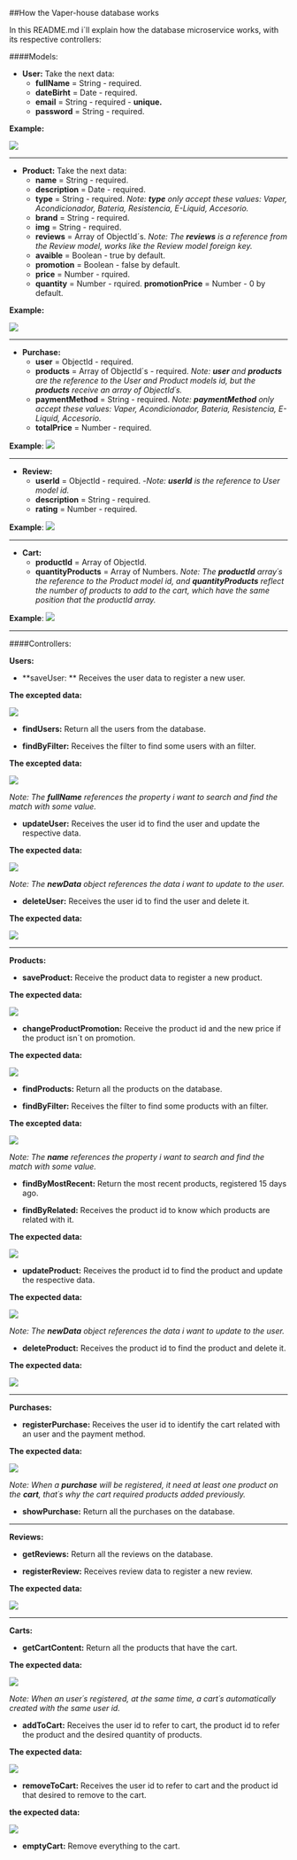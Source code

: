 ##How the Vaper-house database works

In this README.md i´ll explain how the database microservice works, with its respective controllers:

####Models:

- **User:** Take the next data:
	- **fullName** = String - required.
	- **dateBirht** = Date - required.
	- **email** = String - required - **unique.**
	- **password** = String - required.

**Example:**

![](https://i.ibb.co/7JXhkfs/Anotaci-n-2023-05-08-143921.png)

---

- **Product:** Take the next data:
	- **name** = String - required.
	- **description** = Date - required.
	- **type** = String - required.
	*Note: **type** only accept these values: Vaper, Acondicionador, Bateria, Resistencia, E-Liquid, Accesorio.*
	- **brand** = String - required.
	- **img** = String - required.
	- **reviews** = Array of ObjectId´s.
	*Note: The **reviews** is a reference from the Review model, works like the Review model foreign key.*
	- **avaible** = Boolean - true by default.
	- **promotion** = Boolean - false by default.
	- **price** = Number - rquired.
	- **quantity** = Number - rquired.
	**promotionPrice** = Number - 0 by default.

**Example:**

![](https://i.ibb.co/5WxYfY8/product.png)

---

- **Purchase:**
	- **user** = ObjectId - required.
	- **products** = Array of ObjectId´s - required.
	*Note: **user** and **products** are the reference to the User and Product models id, but the **products** receive an array of ObjectId´s.*
	- **paymentMethod** = String - required.
	*Note: **paymentMethod** only accept these values: Vaper, Acondicionador, Bateria, Resistencia, E-Liquid, Accesorio.*
	- **totalPrice** = Number - required.

**Example**:
![](https://i.ibb.co/8by3zPQ/review.png)

---

- **Review:**
	- **userId** = ObjectId - required.
	-*Note: **userId** is the reference to User model id.*
	- **description** = String - required.
	- **rating** = Number - required.

**Example**:
![](https://i.ibb.co/Hq1MXGC/review.png)

---

- **Cart:**
	- **productId** = Array of ObjectId.
	- **quantityProducts** = Array of Numbers.
	*Note: The **productId** array´s the reference to the Product model id,  and **quantityProducts** reflect the number of products to add to the cart, which have the same position that the productId array.*

**Example**:
![](https://i.ibb.co/QrsnrRg/cart.png)

---

####Controllers:

**Users:**

- **saveUser: ** Receives the user data to register a new user.

**The excepted data:**

![](https://i.ibb.co/Y80fKn5/expected-user.png)

- **findUsers:** Return all the users from the database.

- **findByFilter:** Receives the filter to find some users with an filter.

**The excepted data:**

![](https://i.ibb.co/tDdJ6L6/expected-filter.png)

*Note: The **fullName** references the property i want to search and find the match with some value.*

- **updateUser:** Receives the user id to find the user and update the respective data.

**The expected data:**

![](https://i.ibb.co/GC1fwm2/expected-update.png)

*Note: The **newData** object references the data i want to update to the user.*

- **deleteUser:** Receives the user id to find the user and delete it.

**The expected data:**

![](https://i.ibb.co/R7xK55p/expected-user-id.png)

---

**Products:**

- **saveProduct:** Receive the product data to register a new product.

**The expected data:**

![](https://i.ibb.co/0hnGtmp/expected-product.png)

- **changeProductPromotion:** Receive the product id and the new price if the product isn´t on promotion.

**The expected data:**

![](https://i.ibb.co/KDhZ3qM/expected-promotion.png)

- **findProducts:** Return all the products on the database.

- **findByFilter:** Receives the filter to find some products with an filter.

**The excepted data:**

![](https://i.ibb.co/R7Sc6Fc/expected-filter.png)

*Note: The **name** references the property i want to search and find the match with some value.*

- **findByMostRecent:** Return the most recent products, registered 15 days ago.

- **findByRelated:** Receives the product id to know which products are related with it.

**The expected data:**

![](https://i.ibb.co/ZYLQV6x/expected-product-id.png)

- **updateProduct:** Receives the product id to find the product and update the respective data.

**The expected data:**

![](https://i.ibb.co/bQ2hYd8/expected-update.png)

*Note: The **newData** object references the data i want to update to the user.*

- **deleteProduct:** Receives the product id to find the product and delete it.

**The expected data:**

![](https://i.ibb.co/ZYLQV6x/expected-product-id.png)

---

**Purchases:**

- **registerPurchase:** Receives the user id to identify the cart related with an user and the payment method.

**The expected data:**

![](https://i.ibb.co/pJDRncj/expected-purchase.png)

*Note: When a **purchase** will be registered, it need at least one product on the **cart**, that´s why the cart required products added previously.*

- **showPurchase:** Return all the purchases on the database.

---

**Reviews:**

- **getReviews:** Return all the reviews on the database.

- **registerReview:** Receives review data to register a new review.

**The expected data:**

![](https://i.ibb.co/PDL1gxQ/expected-review.png)

----

**Carts:**

- **getCartContent:** Return all the products that have the cart.

**The expected data:**

![](https://i.ibb.co/R7xK55p/expected-user-id.png)

*Note: When an user´s registered, at the same time, a cart´s automatically created with the same user id.*

- **addToCart:** Receives the user id to refer to cart, the product id to refer the product and the desired quantity of products.

**The expected data:**

![](https://i.ibb.co/Sw1chFS/expected-cart.png)

- **removeToCart:** Receives the user id to refer to cart and the product id that desired to remove to the cart.

**the expected data:**

![](https://i.ibb.co/Jdry4C3/expected-remove.png)

- **emptyCart:** Remove everything to the cart.